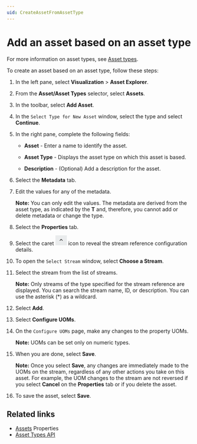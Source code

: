 ```yaml
---
uid: CreateAssetFromAssetType
---
```


# Add an asset based on an asset type

For more information on asset types, see [Asset types](xref:AssetTypes).

To create an asset based on an asset type, follow these steps:

1. In the left pane, select **Visualization** > **Asset Explorer**.

1. From the **Asset/Asset Types** selector, select **Assets**.

1. In the toolbar, select **Add Asset**. 

1. In the `Select Type for New Asset` window, select the type and select **Continue**.

1. In the right pane, complete the following fields:

   - **Asset** - Enter a name to identify the asset.

   - **Asset Type** - Displays the asset type on which this asset is based.

   - **Description** - (Optional) Add a description for the asset. 

1. Select the **Metadata** tab. 

1. Edit the values for any of the metadata.

    **Note:** You can only edit the values. The metadata are derived from the asset type, as indicated by the **T** and, therefore, you cannot add or delete metadata or change the type.

1. Select the **Properties** tab.

1. Select the caret ![](images/caret.png) icon to reveal the stream reference configuration details. 

1. To open the `Select Stream` window, select **Choose a Stream**.

1. Select the stream from the list of streams.

     **Note:** Only streams of the type specified for the stream reference are displayed. You can search the stream name, ID, or description. You can use the asterisk (*) as a wildcard.

1. Select **Add**.

1. Select **Configure UOMs**. 

1. On the `Configure UOMs` page, make any changes to the property UOMs.

    **Note:** UOMs can be set only on numeric types.

1. When you are done, select **Save**.

     **Note:** Once you select **Save**, any changes are immediately made to the UOMs on the stream, regardless of any other actions you take on this asset. For example, the UOM changes to the stream are not reversed if you select **Cancel** on the **Properties** tab or if you delete the asset.

1. To save the asset, select **Save**.

## Related links

- [Assets](xref:AssetsProperties) Properties
- [Asset Types API](xref:AssetTypesAPI)
